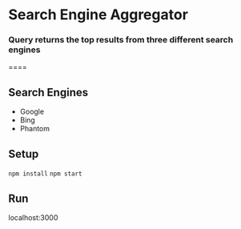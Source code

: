 # Search Engine Aggregator

### Query returns the top results from three different search engines
====

Search Engines
--------

* Google
* Bing
* Phantom

Setup
-----

`npm install`
`npm start`

Run
-----

localhost:3000
